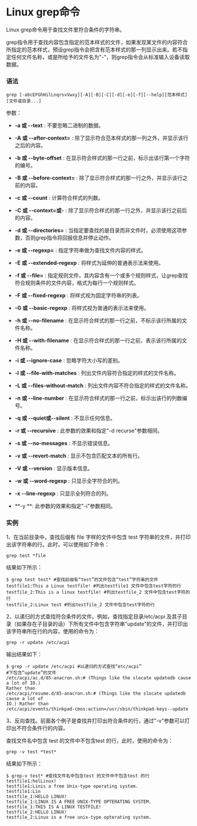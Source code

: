 # Linux grep命令

Linux grep命令用于查找文件里符合条件的字符串。

grep指令用于查找内容包含指定的范本样式的文件，如果发现某文件的内容符合所指定的范本样式，预设grep指令会把含有范本样式的那一列显示出来。若不指定任何文件名称，或是所给予的文件名为"-"，则grep指令会从标准输入设备读取数据。

### 语法

    grep [-abcEFGhHilLnqrsvVwxy][-A][-B][-C][-d][-e][-f][--help][范本样式][文件或目录...]
    

参数：

- **-a 或  --text** : 不要忽略二进制的数据。   

- **-A 或   --after-context=** : 除了显示符合范本样式的那一列之外，并显示该行之后的内容。   

- **-b  或 --byte-offset** : 在显示符合样式的那一行之前，标示出该行第一个字符的编号。   

- **-B 或  --before-context=** : 除了显示符合样式的那一行之外，并显示该行之前的内容。   

- **-c  或  --count** : 计算符合样式的列数。   

- **-C  或  --context=或-** : 除了显示符合样式的那一行之外，并显示该行之前后的内容。   

- **-d   或    --directories=** : 当指定要查找的是目录而非文件时，必须使用这项参数，否则grep指令将回报信息并停止动作。
- **-e 或 --regexp=** : 指定字符串做为查找文件内容的样式。   

- **-E    或  --extended-regexp** : 将样式为延伸的普通表示法来使用。   

- **-f 或 --file=** : 指定规则文件，其内容含有一个或多个规则样式，让grep查找符合规则条件的文件内容，格式为每行一个规则样式。   

- **-F  或 --fixed-regexp** : 将样式视为固定字符串的列表。   

- **-G  或 --basic-regexp** : 将样式视为普通的表示法来使用。   

- **-h  或 --no-filename** : 在显示符合样式的那一行之前，不标示该行所属的文件名称。   

- **-H  或 --with-filename** : 在显示符合样式的那一行之前，表示该行所属的文件名称。   

- **-i  或  --ignore-case** : 忽略字符大小写的差别。   

- **-l   或 --file-with-matches** : 列出文件内容符合指定的样式的文件名称。   

- **-L 或  --files-without-match** : 列出文件内容不符合指定的样式的文件名称。   

- **-n  或 --line-number** : 在显示符合样式的那一行之前，标示出该行的列数编号。   

- **-q  或 --quiet或--silent** : 不显示任何信息。   

- **-r  或 --recursive** : 此参数的效果和指定"-d recurse"参数相同。   

- **-s   或 --no-messages** : 不显示错误信息。   

- **-v   或 --revert-match** : 显示不包含匹配文本的所有行。   

- **-V  或 --version** : 显示版本信息。   

- **-w 或  --word-regexp** : 只显示全字符合的列。   

- **-x    --line-regexp** : 只显示全列符合的列。   

- **-y **: 此参数的效果和指定"-i"参数相同。

### 实例

1、在当前目录中，查找后缀有 file 字样的文件中包含 test 字符串的文件，并打印出该字符串的行。此时，可以使用如下命令：

    grep test *file 
    

结果如下所示：

    $ grep test test* #查找前缀有“test”的文件包含“test”字符串的文件  
    testfile1:This a Linux testfile! #列出testfile1 文件中包含test字符的行  
    testfile_2:This is a linux testfile! #列出testfile_2 文件中包含test字符的行  
    testfile_2:Linux test #列出testfile_2 文件中包含test字符的行 
    

2、以递归的方式查找符合条件的文件。例如，查找指定目录/etc/acpi 及其子目录（如果存在子目录的话）下所有文件中包含字符串"update"的文件，并打印出该字符串所在行的内容，使用的命令为：

    grep -r update /etc/acpi 
    

输出结果如下：

    $ grep -r update /etc/acpi #以递归的方式查找“etc/acpi”  
    #下包含“update”的文件  
    /etc/acpi/ac.d/85-anacron.sh:# (Things like the slocate updatedb cause a lot of IO.)  
    Rather than  
    /etc/acpi/resume.d/85-anacron.sh:# (Things like the slocate updatedb cause a lot of  
    IO.) Rather than  
    /etc/acpi/events/thinkpad-cmos:action=/usr/sbin/thinkpad-keys--update 
    

3、反向查找。前面各个例子是查找并打印出符合条件的行，通过"-v"参数可以打印出不符合条件行的内容。

查找文件名中包含 test 的文件中不包含test 的行，此时，使用的命令为：

    grep -v test *test*

结果如下所示：

    $ grep-v test* #查找文件名中包含test 的文件中不包含test 的行  
    testfile1:helLinux!  
    testfile1:Linis a free Unix-type operating system.  
    testfile1:Lin  
    testfile_1:HELLO LINUX!  
    testfile_1:LINUX IS A FREE UNIX-TYPE OPTERATING SYSTEM.  
    testfile_1:THIS IS A LINUX TESTFILE!  
    testfile_2:HELLO LINUX!  
    testfile_2:Linux is a free unix-type opterating system.  
    
